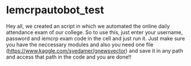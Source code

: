 # Iemcrpautobot_test
Hey all, we created an script in which we automated the online daily attendance exam of our college.
So to use this, just enter your username, password and iemcrp exam code in the cell and just run it. Just make sure you have the neccessary modules and also you need one file (https://www.kaggle.com/syedamer/gnewsvector) and save it in any path and access that path in the code and you are done!!

